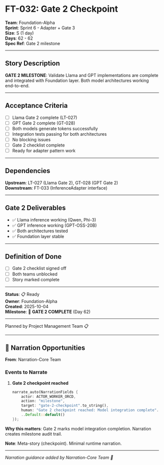 # FT-032: Gate 2 Checkpoint

**Team**: Foundation-Alpha  
**Sprint**: Sprint 6 - Adapter + Gate 3  
**Size**: S (1 day)  
**Days**: 62 - 62  
**Spec Ref**: Gate 2 milestone

---

## Story Description

**GATE 2 MILESTONE**: Validate Llama and GPT implementations are complete and integrated with Foundation layer. Both model architectures working end-to-end.

---

## Acceptance Criteria

- [ ] Llama Gate 2 complete (LT-027)
- [ ] GPT Gate 2 complete (GT-028)
- [ ] Both models generate tokens successfully
- [ ] Integration tests passing for both architectures
- [ ] No blocking issues
- [ ] Gate 2 checklist complete
- [ ] Ready for adapter pattern work

---

## Dependencies

**Upstream**: LT-027 (Llama Gate 2), GT-028 (GPT Gate 2)  
**Downstream**: FT-033 (InferenceAdapter interface)

---

## Gate 2 Deliverables

- ✅ Llama inference working (Qwen, Phi-3)
- ✅ GPT inference working (GPT-OSS-20B)
- ✅ Both architectures tested
- ✅ Foundation layer stable

---

## Definition of Done

- [ ] Gate 2 checklist signed off
- [ ] Both teams unblocked
- [ ] Story marked complete

---

**Status**: 📋 Ready  
**Owner**: Foundation-Alpha  
**Created**: 2025-10-04  
**Milestone**: 🎯 **GATE 2 COMPLETE** (Day 62)

---
Planned by Project Management Team 📋

---

## 🎀 Narration Opportunities

**From**: Narration-Core Team

### Events to Narrate

1. **Gate 2 checkpoint reached**
   ```rust
   narrate_auto(NarrationFields {
       actor: ACTOR_WORKER_ORCD,
       action: "milestone",
       target: "gate-2-checkpoint".to_string(),
       human: "Gate 2 checkpoint reached: Model integration complete".to_string(),
       ..Default::default()
   });
   ```

**Why this matters**: Gate 2 marks model integration completion. Narration creates milestone audit trail.

**Note**: Meta-story (checkpoint). Minimal runtime narration.

---
*Narration guidance added by Narration-Core Team 🎀*
